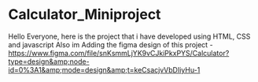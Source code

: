 # Calculator_Miniproject
Hello Everyone, here is the project that i have developed using HTML, CSS and javascript Also im Adding the figma design of this project   - https://www.figma.com/file/snKsmmLjYK9vCJkiPkxPYS/Calculator?type=design&amp;node-id=0%3A1&amp;mode=design&amp;t=keCsacjvVbDIiyHu-1
